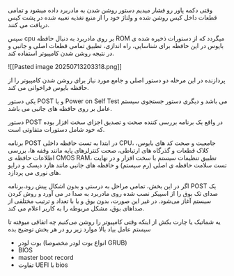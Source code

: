 

وقتی دکمه پاور رو فشار میدیم دستور روشن شدن به مادربرد داده میشود و تمامی قطعات داخل کیس روشن شده و ولتاژ خود را از منبع تغذیه تعبیه شده در پشت کیس دریافت می کنند.


سپس cpu بر روی مادربرد به دنبال حافظه ROM میگردد که از دستورات ذخیره شده ی بایوس در این حافظه برای شناسایی، راه اندازی، تطبیق تمامی قطعات اصلی و جانبی و در نتیجه روشن شدن کامپیوتر استفاده کند.

![[Pasted image 20250713203318.png]]


پردازنده در این مرحله دو دستور اصلی و جامع مورد نیاز برای روشن شدن کامپیوتر را از حافظه بایوس فراخوانی می کند.


یکی دستور POST و یا Power on Self Test می باشد 
و دیگری دستور جستجوی سیستم عامل بر روی حافظه های جانبی می باشد.



دستور POST در واقع یک برنامه بررسی کننده صحت و تصدیق اجزای سخت افزار بوده که خود شامل دستورات متفاوتی است.



برنامه POST در ابتدا به تست حافظه داخلی CPU، جامعیت و صحت کد های بایوس، کلاک قطعات و گذرگاه های ارتباطی، صحت کنترلرهای پایه مانند وقفه ها، بررسی اطلاعات حافظه ی CMOS RAM، تطبیق تنظیمات سیستم با سخت افزار و در نهایت تست سلامت حافظه ی اصلی (رم سیستم) و حافظه های جانبی مانند هارد دیسک و درایو های نوری می پردازد.



اگر در این بخش، تمامی مراحل به درستی و بدون اشکال پیش رود،برنامه POST یک صدای تک بوق را از اسپیکر نصب شده روی مادربرد به صدا در می آورد و روش کردن سیستم آغاز می‌شود. در غیر این صورت، بدون بوق و یا با تعداد و ترتیب مختلفی از صداهای بوق، مشکل مربوطه را به کاربر اعلام می کند.


یه شماتیک یا چارت بکش از اینکه وقتی کامپیوتر را روشن می‌کنیم چه اتفاقی میوفته تا سیستم عامل بیاد بالا
موارد زیر رو در هر بخش توضیح بده
- بوت لودر  (انواع بوت لودر مخصوصا GRUB)
- BIOS
- master boot record
- تفاوت UEFI با bios
